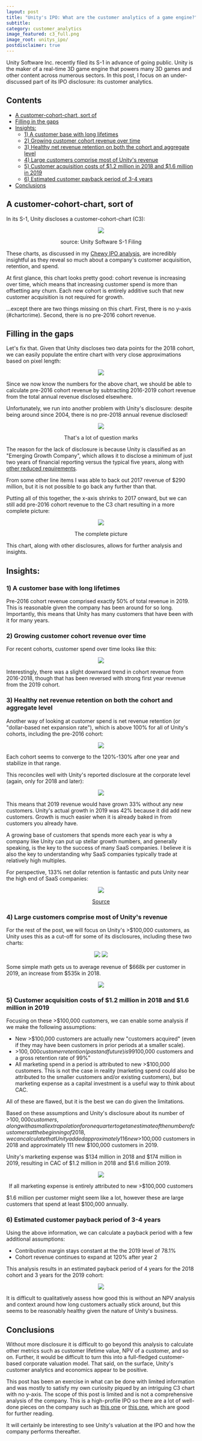 ```yaml
---
layout: post
title: "Unity's IPO: What are the customer analytics of a game engine?"
subtitle: 
category: customer_analytics
image_featured: c3_full.png
image_root: unitys_ipo/
postdisclaimer: true
---
```


Unity Software Inc. recently filed its S-1 in advance of going public. Unity is the maker of a real-time 3D game engine that powers many 3D games and other content across numerous sectors. In this post, I focus on an under-discussed part of its IPO disclosure: its customer analytics.

<!--more-->

## Contents <!-- omit in toc -->

- [A customer-cohort-chart, sort of](#a-customer-cohort-chart-sort-of)
- [Filling in the gaps](#filling-in-the-gaps)
- [Insights:](#insights)
  - [1) A customer base with long lifetimes](#1-a-customer-base-with-long-lifetimes)
  - [2) Growing customer cohort revenue over time](#2-growing-customer-cohort-revenue-over-time)
  - [3) Healthy net revenue retention on both the cohort and aggregate level](#3-healthy-net-revenue-retention-on-both-the-cohort-and-aggregate-level)
  - [4) Large customers comprise most of Unity's revenue](#4-large-customers-comprise-most-of-unitys-revenue)
  - [5) Customer acquisition costs of $1.2 million in 2018 and $1.6 million in 2019](#5-customer-acquisition-costs-of-12-million-in-2018-and-16-million-in-2019)
  - [6) Estimated customer payback period of 3-4 years](#6-estimated-customer-payback-period-of-3-4-years)
- [Conclusions](#conclusions)

## A customer-cohort-chart, sort of 

In its S-1, Unity discloses a customer-cohort-chart (C3):

<div class="images">
  <center>
  <img class="img80" src="{{ site.imageurl }}{{ page.image_root }}c3_reported.png"/>
  <p>source: Unity Software S-1 Filing</p>
  </center>
</div>

These charts, as discussed in my [Chewy IPO analysis](2019-08-12-chewys-ipo.md), are incredibly insightful as they reveal so much about a company's customer acquisition, retention, and spend.

At first glance, this chart looks pretty good: cohort revenue is increasing over time, which means that increasing customer spend is more than offsetting any churn. Each new cohort is entirely additive such that new customer acquisition is not required for growth.

...except there are two things missing on this chart. First, there is no y-axis (#chartcrime). Second, there is no pre-2016 cohort revenue.

## Filling in the gaps

Let's fix that. Given that Unity discloses two data points for the 2018 cohort, we can easily populate the entire chart with very close approximations based on pixel length:

<center>
<img class="img80" src="{{ site.imageurl }}{{ page.image_root }}c3_with_numbers.png"/>
</center>

Since we now know the numbers for the above chart, we should be able to calculate pre-2016 cohort revenue by subtracting 2016-2019 cohort revenue from the total annual revenue disclosed elsewhere.

Unfortunately, we run into another problem with Unity's disclosure: despite being around since 2004, there is no pre-2018 annual revenue disclosed!

<div class="images">
  <center>
  <img class="img80" src="{{ site.imageurl }}{{ page.image_root }}revenue.png"/>
  <p>That's a lot of question marks</p>
  </center>
</div>

The reason for the lack of disclosure is because Unity is classified as an "Emerging Growth Company", which allows it to disclose a minimum of just two years of financial reporting versus the typical five years, along with [other reduced requirements](https://www.sec.gov/smallbusiness/goingpublic/EGC).

From some other line items I was able to back out 2017 revenue of $290 million, but it is not possible to go back any further than that.

Putting all of this together, the x-axis shrinks to 2017 onward, but we can still add pre-2016 cohort revenue to the C3 chart resulting in a more complete picture:

<div class="images">
  <center>
  <img class="img80" src="{{ site.imageurl }}{{ page.image_root }}c3_full.png"/>
  <p>The complete picture</p>
  </center>
</div>

This chart, along with other disclosures, allows for further analysis and insights.

## Insights:

### 1) A customer base with long lifetimes

Pre-2016 cohort revenue comprised exactly 50% of total revenue in 2019. This is reasonable given the company has been around for so long. Importantly, this means that Unity has many customers that have been with it for many years.

### 2) Growing customer cohort revenue over time

For recent cohorts, customer spend over time looks like this:

<center>
<img class="img80" src="{{ site.imageurl }}{{ page.image_root }}cohort_spend.png"/>
</center>

Interestingly, there was a slight downward trend in cohort revenue from 2016-2018, though that has been reversed with strong first year revenue from the 2019 cohort.

### 3) Healthy net revenue retention on both the cohort and aggregate level

Another way of looking at customer spend is net revenue retention (or "dollar-based net expansion rate"), which is above 100% for all of Unity's cohorts, including the pre-2016 cohort:

<center>
<img class="img80" src="{{ site.imageurl }}{{ page.image_root }}cohort_nrr.png"/>
</center>

Each cohort seems to converge to the 120%-130% after one year and stabilize in that range.

This reconciles well with Unity's reported disclosure at the corporate level (again, only for 2018 and later):

<center>
<img class="img100" src="{{ site.imageurl }}{{ page.image_root }}nrr.png"/>
</center>

This means that 2019 revenue would have grown 33% without any new customers. Unity's actual growth in 2019 was 42% because it did add new customers. Growth is much easier when it is already baked in from customers you already have.

A growing base of customers that spends more each year is why a company like Unity can put up stellar growth numbers, and generally speaking, is the key to the success of many SaaS companies. I believe it is also the key to understanding why SaaS companies typically trade at relatively high multiples.

For perspective, 133% net dollar retention is fantastic and puts Unity near the high end of SaaS companies:

<div class="images">
  <center>
  <img class="img100" src="{{ site.imageurl }}{{ page.image_root }}nrr_comps.png"/>
  <p><a href="https://medium.com/iconiq-capital/full-disclosure-the-importance-of-business-fundamentals-1b77361c303">Source</a></p>
  </center>
</div>

### 4) Large customers comprise most of Unity's revenue

For the rest of the post, we will focus on Unity's >$100,000 customers, as Unity uses this as a cut-off for some of its disclosures, including these two charts:

<center>
<img class="img100" src="{{ site.imageurl }}{{ page.image_root }}Customers.png"/>
<img class="img100" src="{{ site.imageurl }}{{ page.image_root }}100k_rev.png"/>
</center>

Some simple math gets us to average revenue of $668k per customer in 2019, an increase from $535k in 2018.

<center>
<img class="img80" src="{{ site.imageurl }}{{ page.image_root }}avg_rev.png"/>
</center>

### 5) Customer acquisition costs of $1.2 million in 2018 and $1.6 million in 2019

Focusing on these >$100,000 customers, we can enable some analysis if we make the following assumptions:

- New >$100,000 customers are actually new "customers acquired" (even if they may have been customers in prior periods at a smaller scale).
- \>$100,000 customer retention (past and future) is 99%. This is based on Unity's only disclosure about customer retention in its entire S-1: "As of June 30, 2020, we had 716 of these \>$100,000 customers and a gross retention rate of 99%"
- All marketing spend in a period is attributed to new >$100,000 customers. This is not the case in reality (marketing spend could also be attributed to the smaller customers and/or existing customers), but marketing expense as a capital investment is a useful way to think about CAC.

All of these are flawed, but it is the best we can do given the limitations.

Based on these assumptions and Unity's disclosure about its number of >$100,000 customers, along with a small extrapolation for one quarter to get an estimate of the number of customers at the beginning of 2018, we can calculate that Unity added approximately 116 new >$100,000 customers in 2018 and approximately 111 new $100,000 customers in 2019.

Unity's marketing expense was $134 million in 2018 and $174 million in 2019, resulting in CAC of $1.2 million in 2018 and $1.6 million 2019.

<div class="images">
  <center>
  <img class="img80" src="{{ site.imageurl }}{{ page.image_root }}cac_chart.png"/>
  <p>If all marketing expense is entirely attributed to new >$100,000 customers</p>
  </center>
</div>

$1.6 million per customer might seem like a lot, however these are large customers that spend at least $100,000 annually.

### 6) Estimated customer payback period of 3-4 years

Using the above information, we can calculate a payback period with a few additional assumptions:

- Contribution margin stays constant at the the 2019 level of 78.1%
- Cohort revenue continues to expand at 120% after year 2

This analysis results in an estimated payback period of 4 years for the 2018 cohort and 3 years for the 2019 cohort:

<center>
<img class="img80" src="{{ site.imageurl }}{{ page.image_root }}Payback.png"/>
</center>

It is difficult to qualitatively assess how good this is without an NPV analysis and context around how long customers actually stick around, but this seems to be reasonably healthy given the nature of Unity's business.

## Conclusions

Without more disclosure it is difficult to go beyond this analysis to calculate other metrics such as customer lifetime value, NPV of a customer, and so on. Further, it would be difficult to turn this into a full-fledged customer-based corporate valuation model. That said, on the surface, Unity's customer analytics and economics appear to be positive.

This post has been an exercise in what can be done with limited information and was mostly to satisfy my own curiosity piqued by an intriguing C3 chart with no y-axis. The scope of this post is limited and is not a comprehensive analysis of the company. This is a high-profile IPO so there are a lot of well-done pieces on the company such as [this one](https://thegeneralist.substack.com/p/the-s-1-club-unity-is-manifesting) or [this one](https://www.notion.so/Unity-Software-U-b47c90a7f23d4eb5b66e0a84d43734d8), which are good for further reading.

It will certainly be interesting to see Unity's valuation at the IPO and how the company performs thereafter.